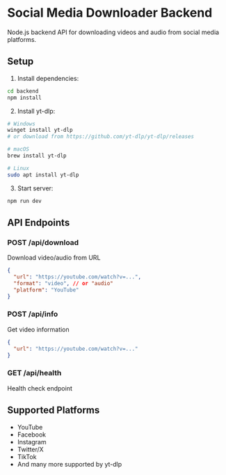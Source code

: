 # Social Media Downloader Backend

Node.js backend API for downloading videos and audio from social media platforms.

## Setup

1. Install dependencies:
```bash
cd backend
npm install
```

2. Install yt-dlp:
```bash
# Windows
winget install yt-dlp
# or download from https://github.com/yt-dlp/yt-dlp/releases

# macOS
brew install yt-dlp

# Linux
sudo apt install yt-dlp
```

3. Start server:
```bash
npm run dev
```

## API Endpoints

### POST /api/download
Download video/audio from URL
```json
{
  "url": "https://youtube.com/watch?v=...",
  "format": "video", // or "audio"
  "platform": "YouTube"
}
```

### POST /api/info
Get video information
```json
{
  "url": "https://youtube.com/watch?v=..."
}
```

### GET /api/health
Health check endpoint

## Supported Platforms
- YouTube
- Facebook
- Instagram
- Twitter/X
- TikTok
- And many more supported by yt-dlp